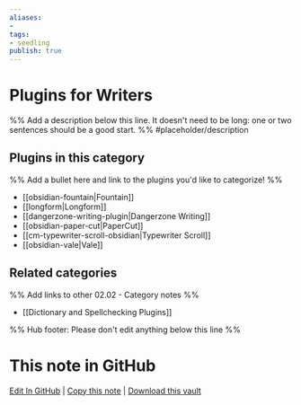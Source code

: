 ```yaml
---
aliases:
- 
tags: 
- seedling 
publish: true
---
```



# Plugins for Writers

%% Add a description below this line. It doesn't need to be long: one or two sentences should be a good start. %%
#placeholder/description 

## Plugins in this category

%% Add a bullet here and link to the plugins you'd like to categorize! %%

- [[obsidian-fountain|Fountain]]
- [[longform|Longform]]
- [[dangerzone-writing-plugin|Dangerzone Writing]]
- [[obsidian-paper-cut|PaperCut]]
- [[cm-typewriter-scroll-obsidian|Typewriter Scroll]]
- [[obsidian-vale|Vale]]

## Related categories

%% Add links to other 02.02 - Category notes %%

- [[Dictionary and Spellchecking Plugins]]

%% Hub footer: Please don't edit anything below this line %%

# This note in GitHub

<span class="git-footer">[Edit In GitHub](https://github.dev/obsidian-community/obsidian-hub/blob/main/02%20-%20Community%20Expansions/02.01%20Plugins%20by%20Category/Plugins%20for%20Writers.md "git-hub-edit-note") | [Copy this note](https://raw.githubusercontent.com/obsidian-community/obsidian-hub/main/02%20-%20Community%20Expansions/02.01%20Plugins%20by%20Category/Plugins%20for%20Writers.md "git-hub-copy-note") | [Download this vault](https://github.com/obsidian-community/obsidian-hub/archive/refs/heads/main.zip "git-hub-download-vault") </span>
